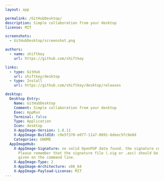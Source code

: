 ```yaml
---
layout: app

permalink: /GitHubDesktop/
description: Simple collaboration from your desktop
license: MIT

screenshots:
  - GitHubDesktop/screenshot.png

authors:
  - name: shiftkey
    url: https://github.com/shiftkey

links:
  - type: GitHub
    url: shiftkey/desktop
  - type: Install
    url: https://github.com/shiftkey/desktop/releases

desktop:
  Desktop Entry:
    Name: GitHubDesktop
    Comment: Simple collaboration from your desktop
    Exec: AppRun
    Terminal: false
    Type: Application
    Icon: desktop
    X-AppImage-Version: 1.0.11
    X-AppImage-BuildId: c9e5f370-e077-11a7-0891-6deec5fc9e8d
    Categories: GNOME
  AppImageHub:
    X-AppImage-Signature: no valid OpenPGP data found. the signature could not be verified.
      Please remember that the signature file (.sig or .asc) should be the first file
      given on the command line.
    X-AppImage-Type: 2
    X-AppImage-Architecture: x86_64
    X-AppImage-Payload-License: MIT
---
```

